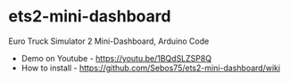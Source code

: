 # ets2-mini-dashboard
Euro Truck Simulator 2 Mini-Dashboard,  Arduino Code

* Demo on Youtube - https://youtu.be/1BQdSLZSP8Q
* How to install - https://github.com/Sebos75/ets2-mini-dashboard/wiki
